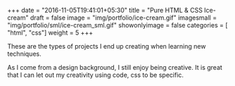 +++
date = "2016-11-05T19:41:01+05:30"
title = "Pure HTML & CSS Ice-cream"
draft = false
image = "img/portfolio/ice-cream.gif"
imagesmall = "img/portfolio/sml/ice-cream_sml.gif"
showonlyimage = false
categories = [ "html", "css"]
weight = 5
+++

These are the types of projects I end up creating when learning new techniques.

<!--more-->

As I come from a design background, I still enjoy being creative. It is great that I can let out my creativity using code, css to be specific.
